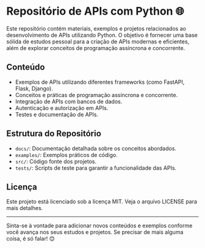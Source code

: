 # Repositório de APIs com Python 🌐

Este repositório contém materiais, exemplos e projetos relacionados ao desenvolvimento de APIs utilizando Python. O objetivo é fornecer uma base sólida de estudos pessoal para a criação de APIs modernas e eficientes, além de explorar conceitos de programação assíncrona e concorrente.

## Conteúdo

- Exemplos de APIs utilizando diferentes frameworks (como FastAPI, Flask, Django).
- Conceitos e práticas de programação assíncrona e concorrente.
- Integração de APIs com bancos de dados.
- Autenticação e autorização em APIs.
- Testes e documentação de APIs.

## Estrutura do Repositório

- `docs/`: Documentação detalhada sobre os conceitos abordados.
- `examples/`: Exemplos práticos de código.
- `src/`: Código fonte dos projetos.
- `tests/`: Scripts de teste para garantir a funcionalidade das APIs.


## Licença

Este projeto está licenciado sob a licença MIT. Veja o arquivo LICENSE para mais detalhes.

---

Sinta-se à vontade para adicionar novos conteúdos e exemplos conforme você avança nos seus estudos e projetos. Se precisar de mais alguma coisa, é só falar! 😊
